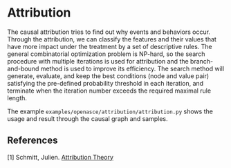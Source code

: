 # Attribution

The causal attribution tries to find out why events and behaviors occur. Through the attribution, we can classify the features and their values that have more impact under the treatment by a set of descriptive rules. The general combinatorial optimization problem is NP-hard, so the search procedure with multiple iterations is used for attribution and the branch-and-bound method is used to improve its efficiency. The search method will generate, evaluate, and keep the best conditions (node and value pair) satisfying the pre-defined probability threshold in each iteration, and terminate when the iteration number exceeds the required maximal rule length.

The example `examples/openasce/attribution/attribution.py` shows the usage and result through the causal graph and samples.

## References

[1] Schmitt, Julien. [Attribution Theory](https://doi.org/10.1002/9781118785317.weom090014)
